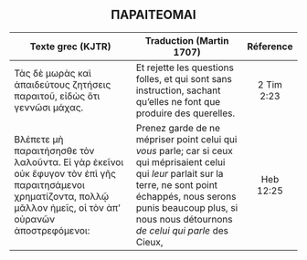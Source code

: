 <h2 align="center">ΠΑΡΑΙΤΕΟΜΑΙ</h2>

|Texte grec (KJTR)|Traduction (Martin 1707)|Réference|
|-----|-----|:---:
Τὰς δὲ μωρὰς καὶ ἀπαιδεύτους ζητήσεις παραιτοῦ, εἰδὼς ὅτι γεννῶσι μάχας.|Et rejette les questions folles, et qui sont sans instruction, sachant qu’elles ne font que produire des querelles.|2 Tim 2:23|
Βλέπετε μὴ παραιτήσησθε τὸν λαλοῦντα. Εἰ γὰρ ἐκεῖνοι οὐκ ἔφυγον τὸν ἐπὶ γῆς παραιτησάμενοι χρηματίζοντα, πολλῷ μᾶλλον ἡμεῖς, οἱ τὸν ἀπ’ οὐρανῶν ἀποστρεφόμενοι:|Prenez garde de ne mépriser point celui qui _vous_ parle; car si ceux qui méprisaient celui qui _leur_ parlait sur la terre, ne sont point échappés, nous serons punis beaucoup plus, si nous nous détournons _de celui qui parle_ des Cieux,|Heb 12:25|
